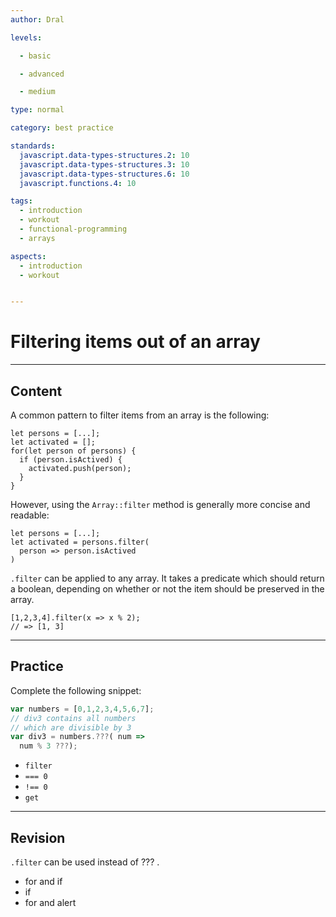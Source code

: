 ```yaml
---
author: Dral

levels:

  - basic

  - advanced

  - medium

type: normal

category: best practice

standards:
  javascript.data-types-structures.2: 10
  javascript.data-types-structures.3: 10
  javascript.data-types-structures.6: 10
  javascript.functions.4: 10

tags:
  - introduction
  - workout
  - functional-programming
  - arrays

aspects:
  - introduction
  - workout


---
```


# Filtering items out of an array

---
## Content

A common pattern to filter items from an array is the following:

```
let persons = [...];
let activated = [];
for(let person of persons) {
  if (person.isActived) {
    activated.push(person);
  }
}
```
However, using the `Array::filter` method is generally more concise and readable:

```
let persons = [...];
let activated = persons.filter(
  person => person.isActived
)
```

`.filter` can be applied to any array. It takes a predicate which should return a boolean, depending on whether or not the item should be preserved in the array.

```
[1,2,3,4].filter(x => x % 2);
// => [1, 3]
```

---
## Practice

Complete the following snippet:
```javascript
var numbers = [0,1,2,3,4,5,6,7];
// div3 contains all numbers
// which are divisible by 3
var div3 = numbers.???( num =>
  num % 3 ???);
```

* `filter`
* `=== 0`
* `!== 0`
* `get`

---
## Revision

`.filter`  can be used instead of ??? .

* for and if
* if
* for and alert
 
 
